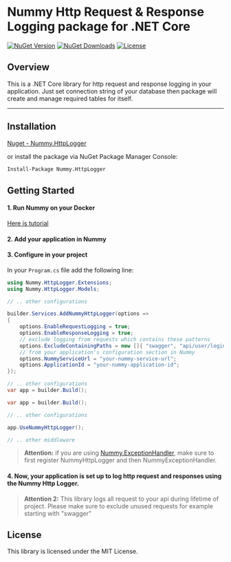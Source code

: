 # Nummy Http Request & Response Logging package for .NET Core

[![NuGet Version](https://img.shields.io/nuget/v/Nummy.HttpLogger.svg)](https://www.nuget.org/packages/Nummy.HttpLogger/)
[![NuGet Downloads](https://img.shields.io/nuget/dt/Nummy.HttpLogger.svg)](https://www.nuget.org/packages/Nummy.HttpLogger/)
[![License](https://img.shields.io/badge/license-MIT-blue.svg)](LICENSE)

## Overview

This is a .NET Core library for http request and response logging in your application.
Just set connection string of your database then package will create and manage required tables for itself.

---

## Installation

[Nuget - Nummy.HttpLogger](https://www.nuget.org/packages/Nummy.HttpLogger)

or install the package via NuGet Package Manager Console:

```bash
Install-Package Nummy.HttpLogger
```

## Getting Started

#### 1. Run Nummy on your Docker

[Here is tutorial](https://github.com/solarvoyager/Nummy/blob/master/README.md)

#### 2. Add your application in Nummy

#### 3. Configure in your project

In your `Program.cs` file add the following line:

```csharp
using Nummy.HttpLogger.Extensions;
using Nummy.HttpLogger.Models;
```

```csharp
// .. other configurations

builder.Services.AddNummyHttpLogger(options =>
{
    options.EnableRequestLogging = true;
    options.EnableResponseLogging = true;
    // exclude logging from requests which contains these patterns
    options.ExcludeContainingPaths = new []{ "swagger", "api/user/login", "user/create" };
    // from your application's configuration section in Nummy
    options.NummyServiceUrl = "your-nummy-service-url";
    options.ApplicationId = "your-nummy-application-id";
});

// .. other configurations
var app = builder.Build();
```

```csharp
var app = builder.Build();

// .. other configurations

app.UseNummyHttpLogger();

// .. other middleware
```

> **Attention:** if you are using [Nummy.ExceptionHandler](https://www.nuget.org/packages/Nummy.ExceptionHandler),
> make sure to first register NummyHttpLogger and then NummyExceptionHandler.

#### 4. Now, your application is set up to log http request and responses using the Nummy Http Logger.

> **Attention 2:** This library logs all request to your api during lifetime of project.
> Please make sure to exclude unused requests for example starting with "swagger"

## License

This library is licensed under the MIT License.
